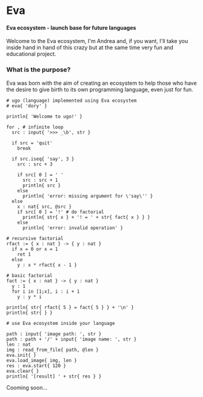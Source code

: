 # Eva
#### Eva ecosystem - launch base for future languages
Welcome to the Eva ecosystem, I'm Andrea and, if you want, I'll take you inside hand in hand of this crazy but at the same time very fun and educational project.

### What is the purpose?
Eva was born with the aim of creating an ecosystem to help those who have the desire to give birth to its own programming language, even just for fun.

```
# ugo (language) implemented using Eva ecosystem
# eva{ 'dory' }

println{ 'Welcome to ugo!' }

for , # infinite loop
  src : input{ '>>> _\b', str }
  
  if src = 'quit'
    break
  
  if src.iseq{ 'say', 3 }
    src : src + 3
    
    if src[ 0 ] = ' '
      src : src + 1
      println{ src }
    else
      println{ 'error: missing argument for \'say\'' }
  else
    x : nat{ src, @src }
    if src[ 0 ] = '!' # do factorial
      println{ str{ x } + '! = ' + str{ fact{ x } } }
    else
      println{ 'error: invalid operation' }

# recursive factorial
rfact := { x : nat } -> { y : nat }
  if x = 0 or x = 1
    ret 1
  else
    y : x * rfact{ x - 1 }

# basic factorial
fact := { x : nat } -> { y : nat }
  y : 1
  for i in [1;x], i : i + 1
    y : y * i

println{ str{ rfact{ 5 } = fact{ 5 } } + '\n' }
println{ str{ } }

# use Eva ecosystem inside your language

path : input{ 'image path: ', str }
path : path + '/' + input{ 'image name: ', str }
len : nat
img : read_from_file{ path, @len }
eva.init{ }
eva.load_image{ img, len }
res : eva.start{ 120 }
eva.clear{ }
println{ '[result] ' + str{ res } }

```

Cooming soon...
